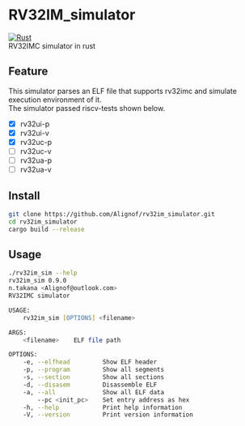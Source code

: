 # RV32IM\_simulator
[![Rust](https://github.com/Alignof/rv32im_simulator/actions/workflows/rust.yml/badge.svg)](https://github.com/Alignof/rv32im_simulator/actions/workflows/rust.yml)  
RV32IMC simulator in rust

## Feature
This simulator parses an ELF file that supports rv32imc and simulate execution environment of it.  
The simulator passed riscv-tests shown below.

- [x] rv32ui-p
- [x] rv32ui-v
- [x] rv32uc-p
- [ ] rv32uc-v
- [ ] rv32ua-p
- [ ] rv32ua-v

## Install
```zsh
git clone https://github.com/Alignof/rv32im_simulator.git
cd rv32im_simulator
cargo build --release
```

## Usage
```zsh
./rv32im_sim --help
rv32im_sim 0.9.0
n.takana <Alignof@outlook.com>
RV32IMC simulator

USAGE:
    rv32im_sim [OPTIONS] <filename>

ARGS:
    <filename>    ELF file path

OPTIONS:
    -e, --elfhead         Show ELF header
    -p, --program         Show all segments
    -s, --section         Show all sections
    -d, --disasem         Disassemble ELF
    -a, --all             Show all ELF data
        --pc <init_pc>    Set entry address as hex
    -h, --help            Print help information
    -V, --version         Print version information
```

